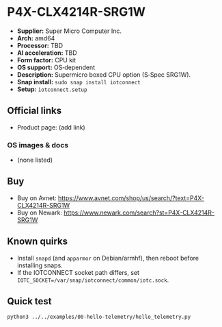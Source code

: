 # P4X-CLX4214R-SRG1W

- **Supplier:** Super Micro Computer  Inc.
- **Arch:** amd64
- **Processor:** TBD
- **AI acceleration:** TBD
- **Form factor:** CPU kit
- **OS support:** OS‑dependent
- **Description:** Supermicro boxed CPU option (S‑Spec SRG1W).
- **Snap install:** `sudo snap install iotconnect`
- **Setup:** `iotconnect.setup`

## Official links
- Product page: (add link)

### OS images & docs
- (none listed)

## Buy
- Buy on Avnet: https://www.avnet.com/shop/us/search/?text=P4X-CLX4214R-SRG1W
- Buy on Newark: https://www.newark.com/search?st=P4X-CLX4214R-SRG1W

## Known quirks
- Install `snapd` (and `apparmor` on Debian/armhf), then reboot before installing snaps.
- If the IOTCONNECT socket path differs, set `IOTC_SOCKET=/var/snap/iotconnect/common/iotc.sock`.

## Quick test
```bash
python3 ../../examples/00-hello-telemetry/hello_telemetry.py
```
